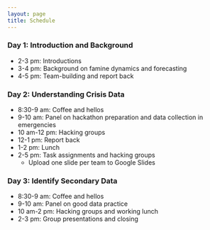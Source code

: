 ```yaml
---
layout: page
title: Schedule
---
```


### Day 1: Introduction and Background

- 2-3 pm: Introductions
- 3-4 pm: Background on famine dynamics and forecasting
- 4-5 pm: Team-building and report back

### Day 2: Understanding Crisis Data

- 8:30-9 am: Coffee and hellos
- 9-10 am: Panel on hackathon preparation and data collection in emergencies
- 10 am-12 pm: Hacking groups
- 12-1 pm: Report back
- 1-2 pm: Lunch
- 2-5 pm: Task assignments and hacking groups
  - Upload one slide per team to Google Slides

### Day 3: Identify Secondary Data

 - 8:30-9 am: Coffee and hellos
 - 9-10 am: Panel on good data practice
 - 10 am-2 pm: Hacking groups and working lunch
 - 2-3 pm: Group presentations and closing
